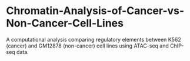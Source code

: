 # Chromatin-Analysis-of-Cancer-vs-Non-Cancer-Cell-Lines
A computational analysis comparing regulatory elements between K562 (cancer) and GM12878 (non-cancer) cell lines using ATAC-seq and ChIP-seq data.
